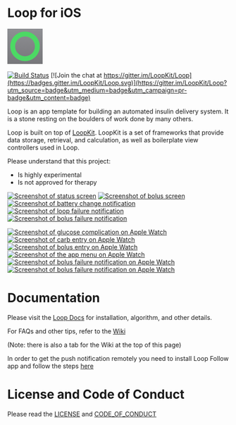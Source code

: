 # Loop for iOS

![App Icon](/Loop/Assets.xcassets/AppIcon.appiconset/Icon-Small-40%402x.png?raw=true)

[![Build Status](https://travis-ci.org/LoopKit/Loop.svg?branch=master)](https://travis-ci.org/LoopKit/Loop)
[![Join the chat at https://gitter.im/LoopKit/Loop](https://badges.gitter.im/LoopKit/Loop.svg)](https://gitter.im/LoopKit/Loop?utm_source=badge&utm_medium=badge&utm_campaign=pr-badge&utm_content=badge)

Loop is an app template for building an automated insulin delivery system. It is a stone resting on the boulders of work done by many others.

Loop is built on top of [LoopKit](https://github.com/LoopKit/LoopKit). LoopKit is a set of frameworks that provide data storage, retrieval, and calculation, as well as boilerplate view controllers used in Loop.

Please understand that this project:
- Is highly experimental
- Is not approved for therapy

<a href="/Documentation/Screenshots/Phone%20Graphs.png"><img src="/Documentation/Screenshots/Phone%20Graphs.png?raw=true" alt="Screenshot of status screen" width="170"></a>
<a href="/Documentation/Screenshots/Phone%20Bolus.png"><img src="/Documentation/Screenshots/Phone%20Bolus.png?raw=true" alt="Screenshot of bolus screen" width="170"></a>
<a href="/Documentation/Screenshots/Phone%20Notification%20Battery.png"><img src="/Documentation/Screenshots/Phone%20Notification%20Battery.png?raw=true" alt="Screenshot of battery change notification" width="170"></a>
<a href="/Documentation/Screenshots/Phone%20Notification%20Loop%20Failure.png"><img src="/Documentation/Screenshots/Phone%20Notification%20Loop%20Failure.png?raw=true" alt="Screenshot of loop failure notification" width="170"></a>
<a href="/Documentation/Screenshots/Phone%20Notification%20Bolus%20Failure.png"><img src="/Documentation/Screenshots/Phone%20Notification%20Bolus%20Failure.png?raw=true" alt="Screenshot of bolus failure notification" width="170"></a>

<a href="/Documentation/Screenshots/Watch%20Complication.png"><img src="/Documentation/Screenshots/Watch%20Complication.png?raw=true" alt="Screenshot of glucose complication on Apple Watch" width="141"></a>
<a href="/Documentation/Screenshots/Watch%20Carb%20Entry.png"><img src="/Documentation/Screenshots/Watch%20Carb%20Entry.png?raw=true" alt="Screenshot of carb entry on Apple Watch" width="141"></a>
<a href="/Documentation/Screenshots/Watch%20Bolus.png"><img src="/Documentation/Screenshots/Watch%20Bolus.png?raw=true" alt="Screenshot of bolus entry on Apple Watch" width="141"></a>
<a href="/Documentation/Screenshots/Watch%20Menu.png"><img src="/Documentation/Screenshots/Watch%20Menu.png?raw=true" alt="Screenshot of the app menu on Apple Watch" width="141"></a>
<a href="/Documentation/Screenshots/Watch%20Notification%20Reservoir.png"><img src="/Documentation/Screenshots/Watch%20Notification%20Reservoir.png?raw=true" alt="Screenshot of bolus failure notification on Apple Watch" width="141"></a>
<a href="/Documentation/Screenshots/Watch%20Notification%20Bolus%20Failure.png"><img src="/Documentation/Screenshots/Watch%20Notification%20Bolus%20Failure.png?raw=true" alt="Screenshot of bolus failure notification on Apple Watch" width="141"></a>

# Documentation

Please visit the [Loop Docs](https://loopkit.github.io/loopdocs/) for installation, algorithm, and other details.

For FAQs and other tips, refer to the [Wiki](https://github.com/LoopKit/Loop/wiki)

(Note: there is also a tab for the Wiki at the top of this page)

In order to get the push notification remotely you need to install Loop Follow app and follow the steps [here](https://github.com/amazaheri/Loop-Follow)

# License and Code of Conduct

Please read the [LICENSE](/LICENSE.md) and [CODE_OF_CONDUCT](/CODE_OF_CONDUCT.md)
